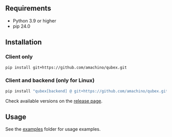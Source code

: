 ## Requirements

- Python 3.9 or higher
- pip 24.0


## Installation

### Client only

```bash
pip install git+https://github.com/amachino/qubex.git
```

### Client and backend (only for Linux)

```bash
pip install "qubex[backend] @ git+https://github.com/amachino/qubex.git"
```

Check available versions on the [release page](https://github.com/amachino/qubex/releases).

## Usage

See the [examples](https://github.com/amachino/qubex/tree/main/docs/examples) folder for usage examples.